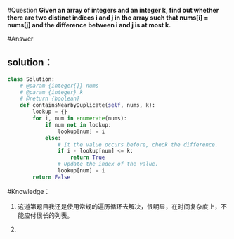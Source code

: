 #Question
**Given an array of integers and an integer k, find out whether there are two distinct indices i and j in the array such that nums[i] = nums[j] and the difference between i and j is at most k.**

#Answer
## solution：
```python
class Solution:
    # @param {integer[]} nums
    # @param {integer} k
    # @return {boolean}
    def containsNearbyDuplicate(self, nums, k):
        lookup = {}
        for i, num in enumerate(nums):
            if num not in lookup:
                lookup[num] = i
            else:
                # It the value occurs before, check the difference.
                if i - lookup[num] <= k:
                    return True
                # Update the index of the value.
                lookup[num] = i
        return False
```

#Knowledge：
1. 这道第题目我还是使用常规的遍历循环去解决，很明显，在时间复杂度上，不能应付很长的列表。

2. 
        